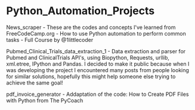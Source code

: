 # Python_Automation_Projects

News_scraper - These are the codes and concepts I've learned from FreeCodeCamp.org - How to use Python automation to perform common tasks - Full Course by @1littlecoder

Pubmed_Clinical_Trials_data_extraction_1 - Data extraction and parser for Pubmed and ClinicalTrials API's, using Biopython, Requests, urllib, xml.etree, IPython and Pandas. I decided to make it public because when I was developing the project I encountered many posts from people looking for similar solutions, hopefully this might help someone else trying to achieve the same goal!

pdf_invoice_generator - Addaptation of the code: How to Create PDF Files with Python from The PyCoach
